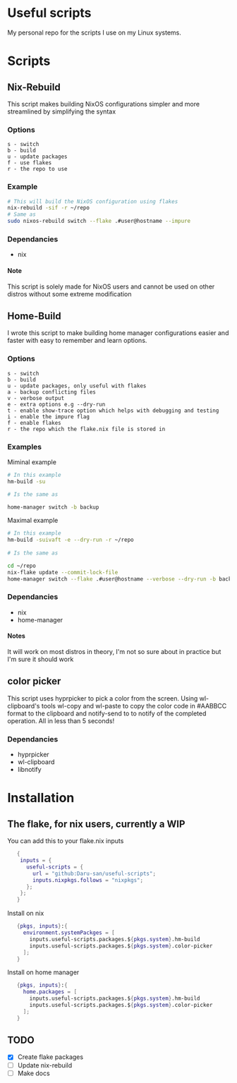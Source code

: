 # Useful scripts
My personal repo for the scripts I use on my Linux systems.

# Scripts

## Nix-Rebuild
This script makes building NixOS configurations simpler and more streamlined by simplifying the syntax
### Options
```
s - switch
b - build
u - update packages
f - use flakes
r - the repo to use
``` 
### Example
```bash
# This will build the NixOS configuration using flakes
nix-rebuild -sif -r ~/repo
# Same as
sudo nixos-rebuild switch --flake .#user@hostname --impure
```
### Dependancies
- nix
#### Note
This script is solely made for NixOS users and cannot be used on other distros without some extreme modification

## Home-Build
I wrote this script to make building home manager configurations easier and faster with easy to remember and learn options.

### Options
```
s - switch
b - build
u - update packages, only useful with flakes
a - backup conflicting files
v - verbose output
e - extra options e.g --dry-run
t - enable show-trace option which helps with debugging and testing
i - enable the impure flag
f - enable flakes
r - the repo which the flake.nix file is stored in
```
### Examples
Miminal example
```bash
# In this example
hm-build -su

# Is the same as

home-manager switch -b backup
```
Maximal example 
<!--- 
   Is maximal even a word? 
--->
```bash
# In this example
hm-build -suivaft -e --dry-run -r ~/repo
 
# Is the same as

cd ~/repo 
nix-flake update --commit-lock-file
home-manager switch --flake .#user@hostname --verbose --dry-run -b backup --impure --show-trace
```
### Dependancies
- nix
- home-manager
#### Notes
It will work on most distros in theory, I'm not so sure about in practice but I'm sure it should work

## color picker
This script uses hyprpicker to pick a color from the screen. Using wl-clipboard's tools wl-copy and wl-paste to copy the color code in #AABBCC format to the clipboard and notify-send to to notify of the completed operation. All in less than 5 seconds!
### Dependancies
- hyprpicker
- wl-clipboard
- libnotify


# Installation

## The flake, for nix users, currently a WIP

You can add this to your flake.nix inputs
```nix
   {
    inputs = {
      useful-scripts = {
        url = "github:Daru-san/useful-scripts";
        inputs.nixpkgs.follows = "nixpkgs";
      };
    };
   }
```
Install on nix
```nix
   {pkgs, inputs}:{
     environment.systemPackges = [
       inputs.useful-scripts.packages.${pkgs.system}.hm-build
       inputs.useful-scripts.packages.${pkgs.system}.color-picker
     ];
   }
```
Install on home manager
```nix
   {pkgs, inputs}:{
     home.packages = [
       inputs.useful-scripts.packages.${pkgs.system}.hm-build
       inputs.useful-scripts.packages.${pkgs.system}.color-picker
     ];
   }
```

## TODO
- [x] Create flake packages
- [ ] Update nix-rebuild
- [ ] Make docs
